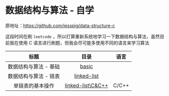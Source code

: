 # 数据结构与算法 - 自学

原地址：<https://github.com/jesspig/data-structure-c>

这段时间在刷 `leetcode` ，所以打算重新系统地学习一下数据结构与算法，虽然目前我在使用 C 语言进行刷题，但我会尽可能多使用不同的语言来学习算法

|         标题          |                             目录                             | 语言  |
| :-------------------: | :----------------------------------------------------------: | :---: |
| 数据结构与算法 - 基础 | [basic](https://github.com/jesspig/data-structures-and-algorithms/tree/main/basic) |       |
| 数据结构与算法 - 链表 | [linked-list](https://github.com/jesspig/data-structures-and-algorithms/tree/main/linked-list) |       |
|   单链表的基本操作    | [linked-list\C&C++](https://github.com/jesspig/data-structures-and-algorithms/tree/main/linked-list/C&C++) | C/C++ |
